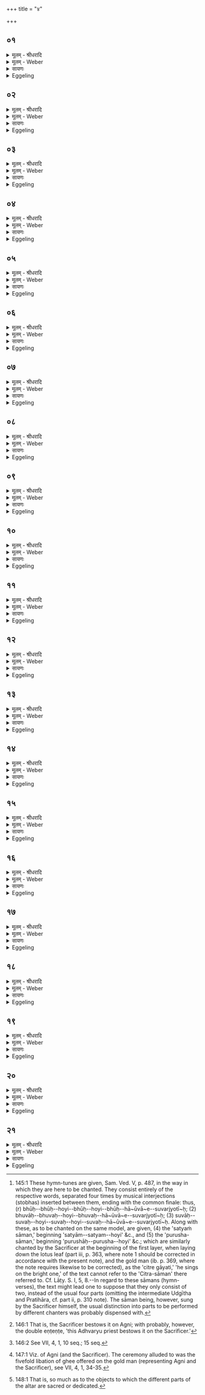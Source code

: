 +++
title = "४"

+++


## ०१
<details><summary>मूलम् - श्रीधरादि</summary>

अ᳘थ स्वयमातृण्णा᳘सु सा᳘मानि गायति॥  
(ती) इमे वै᳘ लोकाः᳘ स्वयमातृण्णास्ता᳘ ऽएताः श᳘र्करास्ता᳘ देवा᳘ ऽउपधा᳘यैतादृ᳘शीरे᳘वापश्यन्य᳘थैताः शु᳘ष्काः श᳘र्कराः᳘॥
</details>

<details><summary>मूलम् - Weber</summary>

अ᳘थ स्वयमातृणा᳘सु सा᳘मानि गायति॥  
इमे वै᳘ लोकाः᳘ स्वयमातृणास्ता᳘ एताः श᳘र्करास्ता᳘ देवा᳘ उपधा᳘यैतादृ᳘शीरेॗवापश्यन्य᳘थैताः शु᳘ष्काः श᳘र्कराः॥
</details>

<details><summary>सायणः</summary>

…
</details>

<details><summary>Eggeling</summary>

1. On the (three) naturally-perforated (bricks) he (the Sacrificer) sings sāmans; for the naturally-perforated ones are these (three) worlds; and they

are just these (ordinary) stones. The gods, having laid them down, saw them as such: that they were dry stones.
</details>

## ०२
<details><summary>मूलम् - श्रीधरादि</summary>

(स्ते) ते ऽब्रुवन्॥  
(न्नु᳘) उ᳘प त᳘ज्जानीत य᳘थैषु᳘ लोके᳘षु र᳘समुपजी᳘वनं द᳘धामे᳘ति᳘ ते ऽब्रुवंश्चेत᳘यध्वमि᳘ति चि᳘तिमिच्छते᳘ति वाव त᳘दब्रुवंस्त᳘दिच्छत य᳘थैषु᳘ लोके᳘षु र᳘समुपजी᳘वनं द᳘धामे᳘ति॥
</details>

<details><summary>मूलम् - Weber</summary>

ते ऽब्रुवन्॥  
उ᳘प त᳘ज्जानीत य᳘थैषु᳘ लोके᳘षु र᳘मसुपजी᳘वनं द᳘धामे᳘तिॗ ते ऽब्रुवंश्चेत᳘यध्वमि᳘ति चि᳘तिमिछते᳘ति वाव त᳘दब्रुवंस्त᳘दिछत य᳘थैषु᳘ लोके᳘षु र᳘समुपजी᳘वनं द᳘धामे᳘ति॥
</details>

<details><summary>सायणः</summary>

…
</details>

<details><summary>Eggeling</summary>

2. They spake, 'Think ye upon this, how we may lay sap, the means of subsistence, into these worlds!' They spake, 'Meditate ye!' whereby, doubtless, they meant to say, 'Seek ye a layer! seek ye how we may lay sap, the means of subsistence, into these worlds!'
</details>

## ०३
<details><summary>मूलम् - श्रीधरादि</summary>

ते᳘ चेत᳘यमानाः॥  
(ऽ) एता᳘नि सा᳘मान्यपश्यंस्ता᳘न्यगायंस्तै᳘रेषु लोके᳘षु र᳘समुपजी᳘वनमदधुस्त᳘थै᳘वैतद्य᳘जमानो य᳘देता᳘नि सा᳘मानि गा᳘यत्ये᳘ष्वे᳘वैत᳘ल्लोके᳘षु र᳘समुपजी᳘वनं दधाति॥
</details>

<details><summary>मूलम् - Weber</summary>

ते᳘ चेत᳘यमानाः॥  
एता᳘नि सा᳘मान्यपश्यंस्ता᳘न्यगायंस्तै᳘रेषु लोके᳘षु र᳘समुपजी᳘वनमदधुस्त᳘थैॗवैतद्य᳘जमानो य᳘देता᳘नि सा᳘मानि गा᳘यत्येॗष्वेॗवैत᳘ल्लोके᳘षु र᳘समुपजी᳘वनं दधाति॥
</details>

<details><summary>सायणः</summary>

…
</details>

<details><summary>Eggeling</summary>

3. Whilst meditating, they saw these sāmans (hymn-tunes), and sang them; and by means of them they laid sap, the means of subsistence, into these worlds; and in like manner does the Sacrificer now, when he sings these sāmans, lay sap, the means of subsistence, into these worlds.
</details>

## ०४
<details><summary>मूलम् - श्रीधरादि</summary>

स्वयमातृण्णा᳘सु गायति॥  
(ती) इमे वै᳘ लोकाः᳘ स्वयमातृण्णा᳘ ऽए᳘ष्वे᳘वैत᳘ल्लोके᳘षु र᳘समुपजी᳘वनं दधाति॥
</details>

<details><summary>मूलम् - Weber</summary>

स्वयमातृणा᳘सु गायति॥  
इमे वै᳘ लोकाः᳘ स्वयमातृणा᳘ एॗष्वेॗवैत᳘ल्लोके᳘षु र᳘समुपजी᳘वनं दधाति॥
</details>

<details><summary>सायणः</summary>

…
</details>

<details><summary>Eggeling</summary>

4. Over the naturally-perforated ones he sings them: the naturally-perforated ones being these worlds, it is into these worlds that he thereby lays sap, the means of subsistence.
</details>

## ०५
<details><summary>मूलम् - श्रीधरादि</summary>

स वै भूर्भु᳘वः स्वरि᳘ति[[!!]]॥  
(त्ये) एता᳘सु व्या᳘त्दृतिषु गायति भूरि᳘ति वा᳘ ऽअयं᳘ लोको भु᳘व ऽइ᳘त्यन्तरिक्षलोकः᳘ स्व᳘रित्यसौ᳘ लोक᳘ ऽए᳘ष्वे᳘वैत᳘ल्लोके᳘षु र᳘समुपजी᳘वनं दधाति॥
</details>

<details><summary>मूलम् - Weber</summary>

स वै भूर्भु᳘वः स्व᳘रि᳘ति॥  
एता᳘सु व्या᳘हृतिषु गायति भूरि᳘ति वा᳘ अयं᳘ लोको भु᳘व इ᳘त्यन्तरिक्षलोकः स्व᳘रित्यसौ᳘ लोक᳘ एॗष्वेॗवैत᳘ल्लोके᳘षु र᳘समुपजी᳘वनं दधाति॥
</details>

<details><summary>सायणः</summary>

…
</details>

<details><summary>Eggeling</summary>

5. He sings (the tunes) on the (mystic) words 'Bhūs, Bhuvas, Svar';--bhūs (earth), doubtless, is this world, bhuvas is the air-world, and svar (light) is yonder world: into these worlds he thereby lays sap, the means of subsistence.
</details>

## ०६
<details><summary>मूलम् - श्रीधरादि</summary>

ता᳘नि वै ना᳘नाप्रस्तावानि॥  
समान᳘निधनानि ता᳘नि यन्ना᳘नाप्रस्तावानि ना᳘ना ह्य᳘पश्यन्न᳘थ य᳘त्समान᳘निधनान्ये᳘का᳘ ह्येव᳘ यज्ञ᳘स्य प्रतिष्ठै᳘कं निध᳘नᳫँ᳭ स्वर्ग᳘ एव᳘ लोकस्त᳘स्मा᳘त्स्वर्ज्योतिर्निधनानि[[!!]]॥
</details>

<details><summary>मूलम् - Weber</summary>

ता᳘नि वै ना᳘नाप्रस्तावानि॥  
समान᳘निधनानि ता᳘नि यन्ना᳘नाप्रस्तावानि ना᳘ना ह्य᳘पश्यन्न᳘थ य᳘त्समान᳘निधनान्ये᳘काॗ ह्येव᳘ यज्ञ᳘स्य प्रतिष्ठै᳘कं निध᳘नᳫं स्वर्ग᳘ एव᳘ लोकस्त᳘स्मात्स्व᳘र्ज्योतिर्निधनानि॥
</details>

<details><summary>सायणः</summary>

…
</details>

<details><summary>Eggeling</summary>

6. They have different preludes, and the same finale [^egg_255]; and as to their having different preludes, it

[^egg_255]: 145:1 These hymn-tunes are given, Sam. Ved. V, p. 487, in the way in which they are here to be chanted. They consist entirely of the respective words, separated four times by musical interjections (stobhas) inserted between them, ending with the common finale: thus, (r) bhūḥ--bhūḥ--hoyi--bhūḥ--hoyi--bhūḥ--hā~ūvā~e--suvarjyotī~ḥ; (2) bhuvāḥ--bhuvaḥ--hoyi--bhuvaḥ--hā~ūvā~e--suvarjyotī~ḥ; (3) suvāḥ--suvaḥ--hoyi--suvaḥ--hoyi--suvaḥ--hā~ūvā~e--suvarjyotī~ḥ. Along with these, as to be chanted on the same model, are given, (4) the 'satyaṁ sāman,' beginning 'satyām--satyam--hoyi' &c., and  (5) the 'purusha-sāman,' beginning 'purushāḥ--purusha--hoyi' &c.; which are similarly chanted by the Sacrificer at the beginning of the first layer, when laying down the lotus leaf (part iii, p. 363, where note 1 should be corrected in accordance with the present note), and the gold man (ib. p. 369, where the note requires likewise to be corrected), as the 'citre gāyati,' 'he sings on the bright one,' of the text cannot refer to the 'Citra-sāman' there referred to. Cf. Lāṭy. S. I, 5, 8.--In regard to these sāmans (hymn-verses), the text might lead one to suppose that they only consist of two, instead of the usual four parts (omitting the intermediate Udgītha and Pratihāra, cf. part ii, p. 310 note). The sāman being, however, sung by the Sacrificer himself, the usual distinction into parts to be performed by different chanters was probably dispensed with.

is because they (the gods) saw them separately; and as to their having the same finale (nidhana), it is because there is only one foundation, only one finale to the sacrifice--even heaven: therefore they have 'svar-jyotis (heaven-light)' for their finale.
</details>

## ०७
<details><summary>मूलम् - श्रीधरादि</summary>

(न्य᳘) अथै᳘नᳫँ᳭ हिरण्यशकलैः प्रो᳘क्षति॥  
(त्य᳘) अ᳘त्रैष स᳘र्व्वो ऽग्निः सं᳘स्कृतस्त᳘स्मिन्देवा᳘ ऽएत᳘दमृ᳘तᳫँ᳭ रूप᳘मुत्तम᳘दधुस्त᳘थै᳘वास्मिन्नय᳘मेत᳘दमृ᳘तᳫँ᳭ रूप᳘मुत्तमं᳘ दधाति॥
</details>

<details><summary>मूलम् - Weber</summary>

अथै᳘नᳫं हिरण्यशकलैः प्रो᳘क्षति॥  
अ᳘त्रैष स᳘र्वो ऽग्निः स᳘ᳫं᳘स्कृतस्त᳘स्मिन्देवा᳘ एत᳘दमृ᳘तं रूप᳘मुत्तम᳘दधुस्त᳘थैॗवास्मिन्नय᳘मेतदमृ᳘तं रूप᳘मुत्तमं᳘ दधाति॥
</details>

<details><summary>सायणः</summary>

…
</details>

<details><summary>Eggeling</summary>

7. He then bestrews him (Agni, the fire-altar and Agni's body) with chips of gold. Now that whole Agni had been completed, and the gods bestowed on him immortality, that highest form; and in like manner does this one now bestow upon him that highest, immortal form [^egg_256].

[^egg_256]: 146:1 That is, the Sacrificer bestows it on Agni; with probably, however, the ḍouble eṇṭeṇṭe, 'this Adhvaryu priest bestows it on the Sacrificer.'
</details>

## ०८
<details><summary>मूलम् - श्रीधरादि</summary>

य᳘द्वे᳘वैनᳫँ᳭ हिरण्यशकलैः᳘ प्रोक्ष᳘ति॥  
(त्ये) एतद्वा᳘ ऽअस्मिन्न᳘दो ऽमूं᳘ पुर᳘स्ताद्र᳘म्यां तनूं᳘ मध्यतो᳘ दधाति रुक्मं᳘ च पु᳘रुषं चा᳘थैनमेतत्स᳘र्व्वमे᳘वोप᳘रिष्टाद्र᳘म्यया[[!!]] त᳘न्वा प्र᳘च्छादयति॥
</details>

<details><summary>मूलम् - Weber</summary>

य᳘द्वेॗवैनᳫं हिरण्यशकलैः᳘ प्रोक्ष᳘ति॥  
एतद्वा᳘ अस्मिन्नॗदो ऽमूम् पुर᳘स्ताद्रॗम्यां तनू᳘म् मध्यतो᳘ दधाति रुक्भं᳘ च पु᳘रुषं चा᳘थैनमेतत्स᳘र्वमेॗवोप᳘रिष्टाद्रम्य᳘या तॗन्वा प्र᳘छादयति॥
</details>

<details><summary>सायणः</summary>

…
</details>

<details><summary>Eggeling</summary>

8. And, again, as to why he bestrews him with chips of gold. Now on that former occasion he first lays into him that pleasing form, the gold plate and the (gold) man [^egg_257]; and he now decks him all over with a pleasing form.

[^egg_257]: 146:2 See VII, 4, 1, 10 seq.; 15 seq.
</details>

## ०९
<details><summary>मूलम् - श्रीधरादि</summary>

द्वा᳘भ्यां द्वाभ्याᳫँ᳭ शता᳘भ्याम्॥  
(न्द्वि) द्विपाद्य᳘जमानो य᳘जमानो ऽग्निर्या᳘वानग्निर्या᳘वत्यस्य मा᳘त्रा ता᳘वतै᳘वास्मिन्नेत᳘दमृ᳘तᳫँ᳭ रूप᳘मुत्तमं᳘ दधाति प᳘ञ्चकृ᳘त्वः प᳘ञ्चचितिको ऽग्निः प᳘ञ्च ऽर्त᳘वः संव्वत्सरः᳘ संव्वत्स᳘रो ऽग्निर्या᳘वानग्निर्या᳘वत्यस्य मा᳘त्रा ता᳘वतै᳘वास्मिन्नेत᳘दमृ᳘तᳫँ᳭ रूप᳘मुत्तमं᳘ दधाति सह᳘स्रेण स᳘र्व्वं वै᳘ सह᳘स्रᳫँ᳭ स᳘र्व्वेणै᳘वास्मिन्नेत᳘दमृ᳘तᳫँ᳭ रूप᳘मुत्तमं᳘ दधाति॥
</details>

<details><summary>मूलम् - Weber</summary>

द्वा᳘भ्यां-द्वाभ्यां शता᳘भ्याम्॥  
द्विपाद्य᳘जमानो य᳘जमानो ऽग्निर्या᳘वानग्निर्या᳘वत्यस्य मा᳘त्रा ता᳘वतैॗवास्मिन्नेत᳘दमृ᳘तं रूप᳘मुत्तमं᳘ दधाति प᳘ञ्च कृ᳘त्वः प᳘ञ्चचितिको ऽग्निः प᳘ञ्च ऽर्त᳘वः संवत्सरः᳘ संवत्सॗरो ऽग्निर्या᳘वानाग्नर्या᳘वत्यस्य मा᳘त्रा ता᳘वतैॗवास्मिन्नेत᳘दमृ᳘तं रूप᳘मुत्तमं᳘ दधाति सह᳘स्रेण स᳘र्वं वै᳘ सह᳘स्रᳫं स᳘र्वेणैॗवास्मिन्नेत᳘दमृ᳘तं रूप᳘मुत्तमं᳘ दधाति॥
</details>

<details><summary>सायणः</summary>

…
</details>

<details><summary>Eggeling</summary>

9. With two hundred (chips he bestrews him) each time,--two-footed is the Sacrificer, and Agni

is the sacrificer: as great as Agni is, as great as is his measure, with so much he thus bestows upon him immortality, that highest form. Five times (he strews),--five-layered is the altar, five seasons make a year, and Agni is the year: as great as Agni is, as great as is his measure, with so much he thus bestows upon him immortality, that highest form. With a thousand (chips he bestrews him),--a thousand means everything: with everything he thus confers upon him immortality, that highest form.
</details>

## १०
<details><summary>मूलम् - श्रीधरादि</summary>

पश्चाद᳘ग्रे प्राङ्ति᳘ष्ठन्॥  
(न्न᳘) अ᳘थोत्तरतो᳘ दक्षिणा᳘ ऽथ पुर᳘स्तात्प्रत्यङ्ङ᳘थ जघ᳘नेन परी᳘त्य दक्षिणत ऽउ᳘दङ्ति᳘ष्ठंस्त᳘द्दक्षिणावृत्तद्धि᳘ देवत्रा᳘ ऽथानुपरी᳘त्य पश्चात्प्राङ्ति᳘ष्ठंस्त᳘थो हास्यैतत्प्रा᳘गेव क᳘र्म कृतं᳘ भवति॥
</details>

<details><summary>मूलम् - Weber</summary>

पश्चाद᳘ग्रे प्राङ् ति᳘ष्ठन्॥  
अ᳘थोत्तरतो᳘ दक्षिणा᳘थ पुर᳘स्तात्प्रत्यङ्ङ᳘थ जघ᳘नेन परी᳘त्य दक्षिणत उ᳘दङ् ति᳘ष्ठंस्त᳘द्दक्षिणावृत्तद्धि᳘ देवत्रा᳘थानुपरी᳘त्य पश्चात्प्राङ् ति᳘ष्ठंस्त᳘थो हास्यैतत्प्रा᳘गेव क᳘र्म कृत᳘म् भवति॥
</details>

<details><summary>सायणः</summary>

…
</details>

<details><summary>Eggeling</summary>

10. First (he scatters them) at the back whilst standing with his face towards the east; then on the left (north) side towards the south; then in front whilst facing the west; then, having gone round the back, from the south whilst facing the north: this is from left to right (sunwise), for that is (the way) with the gods. Then, having gone round, (he scatters chips) at the back whilst standing with his face to the east, for in this way that former performance of him [^egg_258] took place.

[^egg_258]: 147:1 Viz. of Agni (and the Sacrificer). The ceremony alluded to was the fivefold libation of ghee offered on the gold man (representing Agni and the Sacrificer), see VII, 4, 1, 34-35.
</details>

## ११
<details><summary>मूलम् - श्रीधरादि</summary>

सह᳘स्रस्य प्र᳘मा ऽसि॥  
सह᳘स्रस्य प्रति᳘मा ऽसि सह᳘स्रस्यो᳘न्मा ऽसि साह᳘स्रो ऽसि सह᳘स्राय त्वे᳘ति स᳘र्व्वं वै᳘ सह᳘स्रᳫँ᳭ स᳘र्व्वमसि स᳘र्व्वस्मै त्वे᳘त्येतत्[[!!]]॥
</details>

<details><summary>मूलम् - Weber</summary>

सह᳘स्रस्य प्रॗमासि॥  
सह᳘स्रस्य प्रतिॗमासि सह᳘स्रस्योॗन्मासि साहॗस्रो ऽसि सह᳘स्राय त्वे᳘ति स᳘र्वं वै᳘ सह᳘स्रᳫं स᳘र्वमसि स᳘र्वस्मै त्वे᳘त्येत᳘त्॥
</details>

<details><summary>सायणः</summary>

…
</details>

<details><summary>Eggeling</summary>

11. [He scatters, with, Vāj. S. XV, 65], 'The fore-measure of a thousand thou art,--The counter-measure of a thousand thou art,--The up-measure of a thousand thou art,--The thousandfold thou art,--For a thousand thee!'--a thousand, doubtless, means everything: thus, 'Everything thou art,--thee for everything!'
</details>

## १२
<details><summary>मूलम् - श्रीधरादि</summary>

(द) अथा᳘तश्चितिपुरीषा᳘णामेव᳘ मीमा᳘ᳫँ᳘सा॥  
(सा ऽय᳘) अय᳘मेव᳘ लोकः᳘ प्रथमा चि᳘तिः पश᳘वः पु᳘रीषं य᳘त्प्रथमां चि᳘तिं पु᳘रीषेण प्रच्छाद᳘यतीमं त᳘ल्लोकं᳘ पशुभिः[[!!]] प्र᳘च्छादयति॥
</details>

<details><summary>मूलम् - Weber</summary>

अथा᳘तश्चितिपुरीषा᳘णामेव᳘ मीमाॗᳫंॗसा॥  
अय᳘मेव᳘ लोकः᳘ प्रथमा चि᳘तिः पश᳘वः पु᳘रीषं य᳘त्प्रथमां चि᳘तिम् पु᳘रीषेण प्रछाद᳘यतीमं त᳘ल्लोकम् पशु᳘भिः प्र᳘छादयति॥
</details>

<details><summary>सायणः</summary>

…
</details>

<details><summary>Eggeling</summary>

12. Now, then, the consideration of the layer-fillings. The first layer is this (terrestrial) world; and the filling of soil means cattle: thus, in

covering the first layer with a filling of soil he covers this (terrestrial) world with cattle.
</details>

## १३
<details><summary>मूलम् - श्रीधरादि</summary>

(त्य) अन्त᳘रिक्षमेव᳘ द्विती᳘या चि᳘तिः॥  
(र्व्व᳘) व्व᳘याᳫँ᳭सि पु᳘रीषं य᳘द्द्विती᳘यां चि᳘तिं पु᳘रीषेण प्रच्छाद᳘यत्यन्त᳘रिक्षं तद्व᳘योभिः प्र᳘च्छादयति॥
</details>

<details><summary>मूलम् - Weber</summary>

अन्त᳘रिक्षमेव᳘ द्विती᳘या चि᳘तिः॥  
व᳘यांसि पु᳘रीषं य᳘द्द्विती᳘यां चि᳘तिम् पु᳘रीषेण प्रछाद᳘यत्यन्त᳘रिक्षं तद्व᳘योभिः प्र᳘छादयति॥
</details>

<details><summary>सायणः</summary>

…
</details>

<details><summary>Eggeling</summary>

13. The second layer is the air, and the filling of soil means birds: thus, in covering the second layer with a filling of soil, he covers (fills) the air with birds.
</details>

## १४
<details><summary>मूलम् - श्रीधरादि</summary>

द्यौ᳘रेव᳘ तृती᳘या चि᳘तिः॥  
(र्न᳘) न᳘क्षत्राणि पु᳘रीषं य᳘त्तृती᳘यां चि᳘तिं पु᳘रीषेण प्रच्छाद᳘यति दि᳘वं तन्न᳘क्षत्रैः प्र᳘च्छादयति॥
</details>

<details><summary>मूलम् - Weber</summary>

द्यौ᳘रेव᳘ तृती᳘या चि᳘तिः॥  
न᳘क्षत्राणि पु᳘रीषं य᳘त्तृती᳘यां चि᳘तिम् पु᳘रीषेण प्रछाद᳘यति दिवं तन्न᳘क्षत्रैः प्र᳘छादयति॥
</details>

<details><summary>सायणः</summary>

…
</details>

<details><summary>Eggeling</summary>

14. The third layer is the sky, and the filling of soil means stars; thus, in covering the third layer with a filling of soil, he covers the sky with stars.
</details>

## १५
<details><summary>मूलम् - श्रीधरादि</summary>

यज्ञ᳘ ऽएव᳘ चतुर्थी चि᳘तिः॥  
(र्द᳘) द᳘क्षिणाः पु᳘रीषं य᳘च्चतुर्थीं चि᳘तिं पु᳘रीषेण प्रच्छाद᳘यति यज्ञं तद्द᳘क्षिनाभिः प्र᳘च्छादयति॥
</details>

<details><summary>मूलम् - Weber</summary>

यज्ञ᳘ एव᳘ चतुर्थी चि᳘तिः॥  
द᳘क्षिणाः पु᳘रीषं य᳘च्चतुर्थी चि᳘तिम् पु᳘रीषेण प्रछाद᳘यति यज्ञम् तद्द᳘क्षिनाभिः प्र᳘छादयति॥
</details>

<details><summary>सायणः</summary>

…
</details>

<details><summary>Eggeling</summary>

15. The fourth layer is the sacrifice, and the filling of soil means sacrificial gifts: thus, in covering the fourth layer with a filling of soil, he covers the sacrifice with sacrificial gifts (to the priests).
</details>

## १६
<details><summary>मूलम् - श्रीधरादि</summary>

य᳘जमान ऽएव᳘ पञ्चमी चि᳘तिः॥  
प्रजा पु᳘रीषं य᳘त्पञ्चमीं चि᳘तिं पु᳘रीषेण प्रच्छाद᳘यति य᳘जमानं त᳘त्प्रज᳘या प्र᳘च्छादयति॥
</details>

<details><summary>मूलम् - Weber</summary>

य᳘जमान एव᳘ पञ्चमी चि᳘तिः॥  
प्रजा पु᳘रीषं य᳘त्पञ्चमीं चि᳘तिम् पु᳘रीषेण प्रछाद᳘यति य᳘जमानं त᳘त्प्रज᳘या प्र᳘छादयति॥
</details>

<details><summary>सायणः</summary>

…
</details>

<details><summary>Eggeling</summary>

16. The fifth layer is the Sacrificer, and the filling of soil means progeny (or subjects) thus, in covering the fifth layer with a filling of soil, he covers (abundantly supplies) the Sacrificer with progeny (or subjects).
</details>

## १७
<details><summary>मूलम् - श्रीधरादि</summary>

स्वर्ग᳘ ऽएव᳘ लोकः᳘ षष्ठी चि᳘तिः॥  
(र्दे) देवाः पु᳘रीषं य᳘त्षष्ठीं चि᳘तिं पु᳘रीषेण प्रच्छाद᳘यति स्वर्गं त᳘ल्लोकं᳘ देवैः प्र᳘च्छादयति॥
</details>

<details><summary>मूलम् - Weber</summary>

स्वर्ग᳘ एव᳘ लोकः᳘ षष्ठी चि᳘तिः॥  
देवाः पु᳘रीषं य᳘त्षष्ठीम् चि᳘तिम् पु᳘रीषेण प्रछाद᳘यति स्वर्गं त᳘ल्लोकं᳘ देवैः प्र᳘छादयति॥
</details>

<details><summary>सायणः</summary>

…
</details>

<details><summary>Eggeling</summary>

17. The sixth layer is the heavenly world, and the filling of soil means the gods: thus in covering the sixth layer with a filling of soil, he fills the heavenly world with gods.
</details>

## १८
<details><summary>मूलम् - श्रीधरादि</summary>

(त्य) अमृ᳘तमेव᳘ सप्तमी चि᳘तिः॥ 
(स्ता᳘) ता᳘मुत्तमामु᳘पदधात्यमृ᳘तं त᳘दस्य स᳘र्व्वस्योत्तमं᳘ दधाति त᳘स्मादस्य स᳘र्व्वस्यामृ᳘तमुत्तमं त᳘स्माद्देवा ऽअ᳘नन्तर्हितास्त᳘स्मादु᳘ ते ऽमृ᳘ता ऽइ᳘त्यधिदेवतम्[[!!]]॥
</details>

<details><summary>मूलम् - Weber</summary>

अमृ᳘तमेव᳘ सप्तमी चि᳘तिः ता᳘मुत्तमामु᳘पदधात्यमृ᳘तं त᳘दस्य स᳘र्वस्योत्तमं᳘ दधाति त᳘स्मादस्य स᳘र्वस्यामृ᳘तमुत्तमं त᳘स्माद्देवा अ᳘नन्तर्हितास्त᳘स्मादुॗ ते ऽमृ᳘ता इ᳘त्यधिदेवत᳘म्॥
</details>

<details><summary>सायणः</summary>

…
</details>

<details><summary>Eggeling</summary>

18. The seventh layer is immortality,--that is the last (layer) he lays down, and thus bestows immortality as the highest thing of all this (universe): therefore immortality is the highest thing of all this (universe); therefore the gods are not separated therefrom; and therefore they are immortal. Thus much as to the deity [^egg_259].

[^egg_259]: 148:1 That is, so much as to the objects to which the different parts of the altar are sacred or dedicated.
</details>

## १९
<details><summary>मूलम् - श्रीधरादि</summary>

(म᳘) अ᳘थाध्यात्म᳘म्॥  
यै᳘वेयं᳘ प्रतिष्ठा य᳘श्चायम᳘वाङ्प्राणस्स᳘त्प्रथमा चि᳘तिर्माᳫँ᳭सं पु᳘रीषं य᳘त्प्रथमां चि᳘तिं पु᳘रीषेण प्रच्छाद᳘यत्येत᳘स्य त᳘दात्मनो[[!!]] माᳫँ᳭सैः सं᳘छादयती᳘ष्टका ऽउपधा᳘यास्थी᳘ष्टका ऽअ᳘स्थि त᳘न्माᳫँ᳭सैः सं᳘छादयति᳘ नाध᳘स्तात्सं᳘छादयति त᳘स्मादिमे᳘ प्राणा᳘ ऽअध᳘स्ताद᳘संछन्ना ऽउप᳘रिष्टात्तु प्र᳘च्छादयत्येत᳘दस्य तदात्म᳘न ऽउप᳘रिष्टान्माᳫँ᳭सैः[[!!]] सं᳘छादयति त᳘स्मादस्यैत᳘दात्म᳘न ऽउप᳘रिष्टान्माᳫँ᳭सैः सं᳘छन्नं ना᳘वकाशते॥
</details>

<details><summary>मूलम् - Weber</summary>

अ᳘थाध्यात्मम्᳟᳟॥  
यैॗवेय᳘म् प्रतिष्ठा य᳘श्चायम᳘वाङ् प्राणस्स᳘त्प्रथमा चि᳘तिर्मांसम् पु᳘रीषं य᳘त्प्रथमां चि᳘तिम् पु᳘रीषेण प्रछाद᳘यत्येत᳘स्य त᳘दात्म᳘नो मांसैः सं᳘छादयती᳘ष्टका उपधायास्थी᳘ष्टका अ᳘स्थि त᳘न्मांसैः सं᳘छादयतिॗ नाध᳘स्तात्सं᳘छादयति त᳘स्मादिमे᳘ प्राणा᳘ अध᳘स्ताद᳘संछन्ना उप᳘रिष्टात्तु प्र᳘छादयत्येत᳘दस्य त᳘दात्म᳘न उप᳘रिष्टान्मांसैः सं᳘छादयति त᳘स्मादस्यैत᳘दात्म᳘न उप᳘रिष्टान्मांसैः सं᳘छन्नं ना᳘वकाशते॥
</details>

<details><summary>सायणः</summary>

…
</details>

<details><summary>Eggeling</summary>

19. Now, as to the Self (body). The first layer is the legs, and the downward flowing vital air; and

the filling of soil is the flesh: thus, in covering the first layer with a filling of soil, he covers that (part) of his (Agni's) body with flesh. [He does so] after laying down bricks, and bricks mean bone: he thus covers the bone with flesh. He does not cover (the altar-site) below (the first layer), whence these vital airs are not closed up below; but, he covers it above, and thereby covers that (part) of his body above with flesh; and hence that (part) of his body above, being covered with flesh, is not visible.
</details>

## २०
<details><summary>मूलम् - श्रीधरादि</summary>

य᳘दूर्ध्वं᳘ प्रतिष्ठा᳘या ऽअवाची᳘नं म᳘ध्यात्॥  
(त्त᳘) त᳘द्द्विती᳘या चि᳘तिर्माᳫँ᳭सं पु᳘रीषं य᳘द्द्विती᳘यां चि᳘तिं पु᳘रीषेण प्रच्छाद᳘यत्येत᳘दस्य त᳘दात्म᳘नो माᳫँ᳭सैः सं᳘छादयती᳘ष्टका ऽउपधा᳘यास्थी᳘ष्टका ऽअ᳘स्थि त᳘न्माᳫँ᳭सैः सं᳘छादयति पु᳘रीष ऽउ᳘पदधाति पु᳘रीषेण प्र᳘च्छादयत्येत᳘दस्य त᳘दात्म᳘न ऽउभय᳘तो माᳫँ᳭सैः सं᳘छादयति त᳘स्मादस्यैत᳘दात्म᳘न ऽउभय᳘तो माᳫँ᳭सैः सं᳘छन्नं ना᳘वकाशते॥
</details>

<details><summary>मूलम् - Weber</summary>

य᳘दूर्ध्व᳘म् प्रतिष्ठा᳘या अवाची᳘नम् म᳘ध्यात्॥  
त᳘द्द्विती᳘या चि᳘तिर्मांसम् पु᳘रीषं य᳘द्द्विती᳘यां चि᳘तिम् पु᳘रीषेण प्रछाद᳘यत्येत᳘दस्य त᳘दात्म᳘नो मांसैः सं᳘छादयती᳘ष्टका उपधायास्थी᳘ष्टका अ᳘स्थि त᳘न्मांसैः सं᳘छादयति पु᳘रीष उ᳘पदधाति पु᳘रीषेण प्र᳘छादयत्येत᳘दस्य त᳘दात्म᳘न उभय᳘तो मांसैः सं᳘छादयति त᳘स्मादस्यैत᳘दात्म᳘न उभय᳘तो मांसैः सं᳘छन्नं ना᳘वकाशते॥
</details>

<details><summary>सायणः</summary>

…
</details>

<details><summary>Eggeling</summary>

20. The second layer is that (part of the body) which is above the legs and below the waist; and the filling of soil is flesh: thus, in covering the second layer with a filling of soil, he covers that (part) of his body with flesh. [He does so] after laying down bricks, and bricks mean bone: he thus covers the bone with flesh. He places them on a filling of soil, and covers them with a filling of soil: he thus covers that (part) of his body on both sides with flesh; whence that part of his body, being on both sides covered with flesh, is not visible.
</details>

## २१
<details><summary>मूलम् - श्रीधरादि</summary>

म᳘ध्यमेव᳘ तृती᳘या चि᳘तिः॥  
(र्य᳘) य᳘दूर्ध्वं म᳘ध्यादवाची᳘नं ग्रीवा᳘भ्यस्त᳘च्चतुर्थी चि᳘तिर्ग्रीवा᳘ ऽएव᳘ पञ्चमी चि᳘तिः शि᳘र ऽएव᳘ षष्ठी चि᳘तिः प्राणा᳘ ऽएव᳘ सप्तमी चि᳘तिस्ता᳘मुत्तमामु᳘पदधाति प्राणांस्त᳘दस्य स᳘र्व्वस्योत्तमा᳘न्दधाति त᳘स्मादस्य स᳘र्व्वस्य प्राणा᳘ ऽउत्तमाः पु᳘रीष ऽउ᳘पदधाति माᳫँ᳭सं वै पु᳘रीषं माᳫँ᳭से᳘न त᳘त्प्राणान्प्र᳘तिष्ठापयति᳘ नोप᳘रिष्टात्प्र᳘च्छादयति त᳘स्मादिमे᳘ प्राणा᳘ ऽउप᳘रिष्टाद᳘संछन्नाः॥
</details>
<details><summary>मूलम् - Weber</summary>

म᳘ध्यमेव᳘ तृती᳘या चि᳘तिः॥  
य᳘दूर्ध्वम् म᳘ध्यादवाची᳘नं ग्रीवा᳘भ्यस्त᳘च्चतुर्थी चि᳘तिर्ग्रीवा एव᳘ पञ्चमी चि᳘तिः शि᳘र एव᳘ षष्ठी चि᳘तिः प्राणा᳘ एव᳘ सप्तमी चि᳘तिस्ता᳘मुत्तमामु᳘पदधाति प्राणांस्त᳘दस्य स᳘र्वस्योत्तमा᳘न्दधाति त᳘स्मादस्य स᳘र्वस्य प्राणा᳘ उत्तमाः पु᳘रीष उ᳘पदधाति मांसं वै पु᳘रीषम् मांसे᳘न त᳘त्प्राणान्प्र᳘तिष्ठापयतिॗ नोप᳘रिष्टात्प्र᳘छादयति त᳘स्मादिमे᳘ प्राणा उप᳘रिष्टाद᳘संछन्नाः॥
</details>

<details><summary>सायणः</summary>

…
</details>
<details><summary>Eggeling</summary>

21. The third layer is the waist itself; the fourth layer is that (part of the body) which is above the waist and below the neck; the fifth layer is the neck, the sixth layer is the head, and the seventh layer is the vital airs. This he lays down as the last (or highest): he thus makes the vital airs the highest of all this (universe), and hence the vital airs are the highest thing of all this (universe). He places it on a filling of soil; and the filling of soil means flesh; he thus covers (the channels of) the vital airs with flesh. He does not cover it above, whence these (channels of the) vital airs are not closed up above.
</details>


